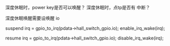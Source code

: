 深度休眠时，power key是否可以唤醒？
深度休眠时，点tp是否有 中断？

深度休眠唤醒需要设唤醒 io

suspend
        irq = gpio_to_irq(pdata->hall_switch_gpio.io);
        enable_irq_wake(irq);

resume
        irq = gpio_to_irq(pdata->hall_switch_gpio.io);
        disable_irq_wake(irq);
